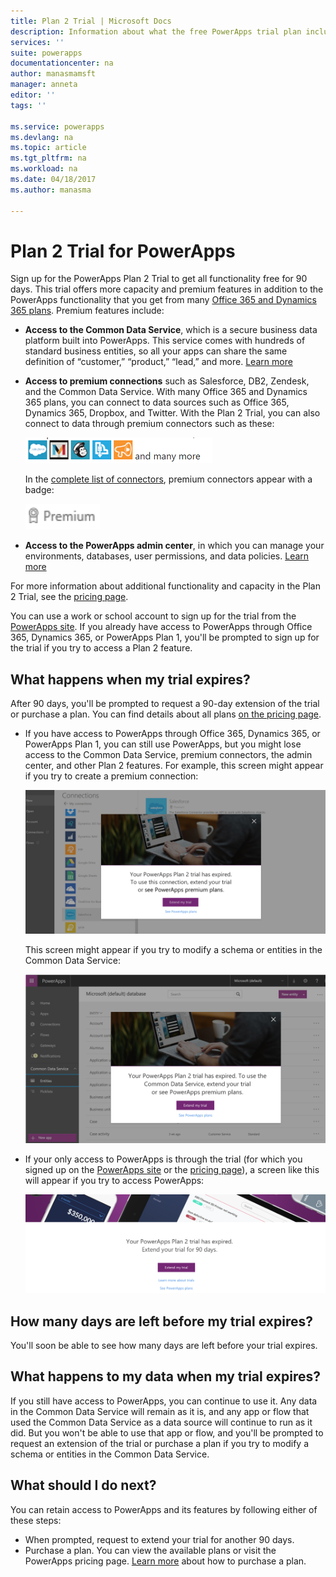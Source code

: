 ```yaml
---
title: Plan 2 Trial | Microsoft Docs
description: Information about what the free PowerApps trial plan includes, how to sign up for it, and what happens when it expires
services: ''
suite: powerapps
documentationcenter: na
author: manasmamsft
manager: anneta
editor: ''
tags: ''

ms.service: powerapps
ms.devlang: na
ms.topic: article
ms.tgt_pltfrm: na
ms.workload: na
ms.date: 04/18/2017
ms.author: manasma

---
```

# Plan 2 Trial for PowerApps
Sign up for the PowerApps Plan 2 Trial to get all functionality free for 90 days. This trial offers more capacity and premium features in addition to the PowerApps functionality that you get from many [Office 365 and Dynamics 365 plans](administrator/pricing-billing-skus.md). Premium features include:

* **Access to the Common Data Service**, which is a secure business data platform built into PowerApps. This service comes with hundreds of standard business entities, so all your apps can share the same definition of “customer,” “product,” “lead,” and more. [Learn more](maker/data-platform-intro.md)
* **Access to premium connections** such as Salesforce, DB2, Zendesk, and the Common Data Service. With many Office 365 and Dynamics 365 plans, you can connect to data sources such as Office 365, Dynamics 365, Dropbox, and Twitter. With the Plan 2 Trial, you can also connect to data through premium connectors such as these:
  
    ![](./media/trial-plan/premium-connectors.png)
  
    In the [complete list of connectors](maker/connections-list.md), premium connectors appear with a badge:
  
    ![](./media/trial-plan/premium-badge.png)
* **Access to the PowerApps admin center**, in which you can manage your environments, databases, user permissions, and data policies.  [Learn more](administrator/introduction-to-the-admin-center.md)

For more information about additional functionality and capacity in the Plan 2 Trial, see the [pricing page](https://powerapps.microsoft.com/pricing/).

You can use a work or school account to sign up for the trial from the [PowerApps site](https://powerapps.microsoft.com/). If you already have access to PowerApps through Office 365, Dynamics 365, or PowerApps Plan 1, you'll be prompted to sign up for the trial if you try to access a Plan 2 feature.

## What happens when my trial expires?
After 90 days, you'll be prompted to request a 90-day extension of the trial or purchase a plan. You can find details about all plans [on the pricing page](https://powerapps.microsoft.com/pricing/).

* If you have access to PowerApps through Office 365, Dynamics 365, or PowerApps Plan 1, you can still use PowerApps, but you might lose access to the Common Data Service, premium connectors, the admin center, and other Plan 2 features. For example, this screen might appear if you try to create a premium connection:
  
    ![](./media/trial-plan/premium-trial-expired.png)
  
    This screen might appear if you try to modify a schema or entities in the Common Data Service:
  
    ![](./media/trial-plan/cds.png)
* If your only access to PowerApps is through the trial (for which you signed up on the [PowerApps site](http://powerapps.microsoft.com/) or the [pricing page](http://powerapps.microsoft.com/pricing)), a screen like this will appear if you try to access PowerApps:
  
    ![](./media/trial-plan/extend-screen.png)

## How many days are left before my trial expires?
You'll soon be able to see how many days are left before your trial expires.

## What happens to my data when my trial expires?
If you still have access to PowerApps, you can continue to use it. Any data in the Common Data Service will remain as it is, and any app or flow that used the Common Data Service as a data source will continue to run as it did. But you won't be able to use that app or flow, and you'll be prompted to request an extension of the trial or purchase a plan if you try to modify a schema or entities in the Common Data Service.

## What should I do next?
You can retain access to PowerApps and its features by following either of these steps:

* When prompted, request to extend your trial for another 90 days.
* Purchase a plan. You can view the available plans or visit the PowerApps pricing page. [Learn more](administrator/signup-for-powerapps-admin.md) about how to purchase a plan.

